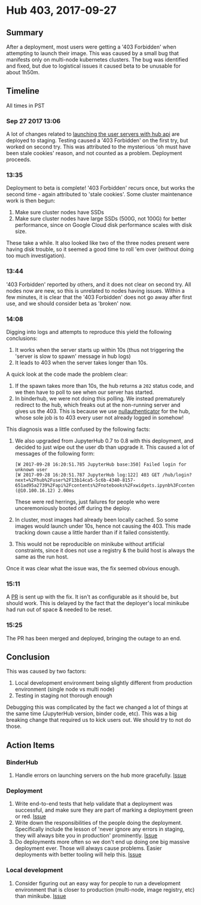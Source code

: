# Hub 403, 2017-09-27

## Summary

After a deployment, most users were getting a '403 Forbidden' when attempting to
launch their image. This was caused by a small bug that manifests only on
multi-node kubernetes clusters. The bug was identified and fixed, but due to
logistical issues it caused beta to be unusable for about 1h50m.

## Timeline

All times in PST

### Sep 27 2017 13:06

A lot of changes related to
[launching the user servers with hub api](https://github.com/jupyterhub/binderhub/issues/94)
are deployed to staging. Testing caused a '403 Forbidden' on the first try, but
worked on second try. This was attributed to the mysterious 'oh must have been
stale cookies' reason, and not counted as a problem. Deployment proceeds.

### 13:35

Deployment to beta is complete! '403 Forbidden' recurs once, but works the
second time - again attributed to 'stale cookies'. Some cluster maintenance work
is then begun:

1. Make sure cluster nodes have SSDs
2. Make sure cluster nodes have large SSDs (500G, not 100G) for better
   performance, since on Google Cloud disk performance scales with disk size.

These take a while. It also looked like two of the three nodes present were
having disk trouble, so it seemed a good time to roll 'em over (without doing
too much investigation).

### 13:44

'403 Forbidden' reported by others, and it does not clear on second try. All
nodes now are new, so this is unrelated to nodes having issues. Within a few
minutes, it is clear that the '403 Forbidden' does not go away after first use,
and we should consider beta as 'broken' now.

### 14:08

Digging into logs and attempts to reproduce this yield the following
conclusions:

1. It works when the server starts up within 10s (thus not triggering the
   'server is slow to spawn' message in hub logs)
2. It leads to 403 when the server takes longer than 10s.

A quick look at the code made the problem clear:

1. If the spawn takes more than 10s, the hub returns a `202` status code, and we
   then have to poll to see when our server has started.
2. In binderhub, we were not doing this polling. We instead prematurely redirect
   to the hub, which freaks out at the non-running server and gives us the 403.
   This is because we
   use [nullauthenticator](https://github.com/jupyterhub/nullauthenticator) for
   the hub, whose sole job is to 403 every user not already logged in somehow!

This diagnosis was a little confused by the following facts:

1. We also upgraded from JupyterHub 0.7 to 0.8 with this deployment, and decided
   to just wipe out the user db than upgrade it. This caused a lot of messages
   of the following form:

   ```
   [W 2017-09-28 16:20:51.785 JupyterHub base:350] Failed login for unknown user
   [W 2017-09-28 16:20:51.787 JupyterHub log:122] 403 GET /hub/login?next=%2Fhub%2Fuser%2F13b14ca5-5c6b-4340-8157-651ad95a2739%2Fapi%2Fcontents%2Fnotebooks%2Fxwidgets.ipynb%3Fcontent%3D0%26_%3D1506507345627 (@10.100.16.12) 2.00ms
   ```

   These were red herrings, just failures for people who were unceremoniously
   booted off during the deploy.

2. In cluster, most images had already been locally cached. So some images would
   launch under 10s, hence not causing the 403. This made tracking down cause a
   little harder than if it failed consistently.

3. This would not be reproducible on minikube without artificial constraints,
   since it does not use a registry & the build host is always the same as the
   run host.

Once it was clear what the issue was, the fix seemed obvious enough.

### 15:11

A [PR](https://github.com/jupyterhub/binderhub/pull/130) is sent up with the
fix. It isn't as configurable as it should be, but should work. This is delayed
by the fact that the deployer's local minikube had run out of space & needed to
be reset.

### 15:25

The PR has been merged and deployed, bringing the outage to an end.

## Conclusion

This was caused by two factors:

1. Local development environment being slightly different from production
   environment (single node vs multi node)
2. Testing in staging not thorough enough

Debugging this was complicated by the fact we changed a lot of things at the
same time (JupyterHub version, binder code, etc). This was a big breaking change
that required us to kick users out. We should try to not do those.

## Action Items

### BinderHub

1. Handle errors on launching servers on the hub more gracefully.
   [Issue](https://github.com/jupyterhub/binderhub/issues/131)

### Deployment

1. Write end-to-end tests that help validate that a deployment was successful,
   and make sure they are part of marking a deployment green or red.
   [Issue](https://github.com/jupyterhub/mybinder.org-deploy/issues/10)
2. Write down the responsibilities of the people doing the deployment.
   Specifically include the lesson of 'never ignore any errors in staging, they
   will always bite you in production' prominently.
   [Issue](https://github.com/jupyterhub/mybinder.org-deploy/issues/11)
3. Do deployments more often so we don't end up doing one big massive deployment
   ever. Those will always cause problems. Easier deployments with better
   tooling will help this. [Issue](https://github.com/jupyterhub/mybinder.org-deploy/issues/8)

### Local development

1. Consider figuring out an easy way for people to run a development environment
   that is closer to production (multi-node, image registry, etc) than minikube.
   [Issue](https://github.com/jupyterhub/binderhub/issues/137)
